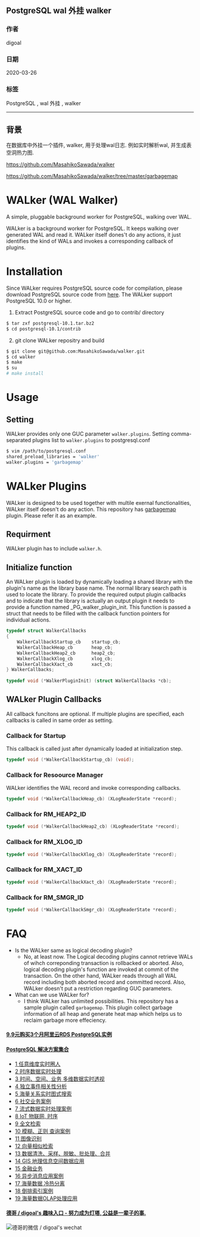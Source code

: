 ## PostgreSQL wal 外挂 walker   
                                          
### 作者                                           
digoal                                          
                                          
### 日期                                                                      
2020-03-26                                           
                                          
### 标签                                                                            
PostgreSQL , wal 外挂 , walker          
                                          
----                                           
                                          
## 背景      
在数据库中外挂一个插件, walker, 用于处理wal日志. 例如实时解析wal, 并生成表空洞热力图.   
  
https://github.com/MasahikoSawada/walker  
  
https://github.com/MasahikoSawada/walker/tree/master/garbagemap  
  
# WALker (WAL Walker)  
  
A simple, pluggable background worker for PostgreSQL, walking over WAL.  
  
WALker is a background worker for PostgreSQL. It keeps walking over generated WAL and read it. WALker itself dones't do any actions, it just identifies the kind of WALs and invokes a corresponding callback of plugins.  
  
# Installation  
Since WALker requires PostgreSQL source code for compilation, please download PostgreSQL source code from [here](https://www.postgresql.org/ftp/source/). The WALker support PostgreSQL 10.0 or higher.  
  
1. Extract PostgreSQL source code and go to contrib/ directory  
```bash  
$ tar zxf postgresql-10.1.tar.bz2  
$ cd postgresql-10.1/contrib  
```  
2. git clone WALker repositry and build  
```bash  
$ git clone git@github.com:MasahikoSawada/walker.git  
$ cd walker  
$ make  
$ su  
# make install  
```  
  
# Usage  
  
## Setting  
WALker provides only one GUC parameter `walker.plugins`. Setting comma-separated plugins list to `walker.plugins` to postgresql.conf  
  
```bash  
$ vim /path/to/postgresql.conf  
shared_preload_libraries = 'walker'  
walker.plugins = 'garbagemap'  
```  
# WALker Plugins  
WALker is designed to be used together with multile exernal functionalities, WALker itself doesn't do any action. This repository has [garbagemap](https://github.com/MasahikoSawada/walker/tree/master/garbagemap) plugin. Please refer it as an example.  
  
## Requirment  
WALker plugin has to include `walker.h`.  
  
## Initialize function  
An WALker plugin is loaded by dynamically loading a shared library with the plugin's name as the library base name. The normal library search path is used to locate the library. To provide the required output plugin callbacks and to indicate that the library is actually an output plugin it needs to provide a function named _PG_walker_plugin_init. This function is passed a struct that needs to be filled with the callback function pointers for individual actions.  
  
```c  
typedef struct WalkerCallbacks  
{  
	WalkerCallbackStartup_cb	startup_cb;  
	WalkerCallbackHeap_cb		heap_cb;  
	WalkerCallbackHeap2_cb		heap2_cb;  
	WalkerCallbackXlog_cb		xlog_cb;  
	WalkerCallbackXact_cb		xact_cb;  
} WalkerCallbacks;  
  
typedef void (*WalkerPluginInit) (struct WalkerCallbacks *cb);  
```  
  
## WALker Plugin Callbacks  
All callback funcitons are optional. If multiple plugins are specified, each callbacks is called in same order as setting.  
  
### Callback for Startup  
This callback is called just after dynamically loaded at initialization step.  
  
```c  
typedef void (*WalkerCallbackStartup_cb) (void);  
```  
  
### Callback for Resoource Manager  
WALker identifies the WAL record and invoke corresponding callbacks.  
  
```c  
typedef void (*WalkerCallbackHeap_cb) (XLogReaderState *record);  
```  
  
### Callback for RM_HEAP2_ID  
  
```c  
typedef void (*WalkerCallbackHeap2_cb) (XLogReaderState *record);  
```  
  
### Callback for RM_XLOG_ID  
  
```c  
typedef void (*WalkerCallbackXlog_cb) (XLogReaderState *record);  
```  
  
### Callback for RM_XACT_ID  
  
```c  
typedef void (*WalkerCallbackXact_cb) (XLogReaderState *record);  
```  
  
### Callback for RM_SMGR_ID  
  
```c  
typedef void (*WalkerCallbackSmgr_cb) (XLogReaderState *record);  
```  
  
# FAQ  
* Is the WALker same as logical decoding plugin?  
  * No, at least now. The Logical decoding plugins cannot retrieve WALs of wihch correponding transaction is rollbacked or aborted. Also, logical decoding plugin's function are invoked at commit of the transaction. On the other hand, WALker reads through all WAL record including both aborted record and committed record. Also, WALker doesn't put a restriction regarding GUC parameters.  
* What can we use WALker for?  
  * I think WALker has unlimited possibilities. This repository has a sample plugin called `garbagemap`. This plugin collect garbage information of all heap and generate heat map which helps us to reclaim garbage more effeciency.  
  
  
  
  
  
  
  
  
  
  
  
  
  
  
  
  
  
  
  
  
  
  
  
  
  
  
#### [9.9元购买3个月阿里云RDS PostgreSQL实例](https://www.aliyun.com/database/postgresqlactivity "57258f76c37864c6e6d23383d05714ea")
  
  
#### [PostgreSQL 解决方案集合](https://yq.aliyun.com/topic/118 "40cff096e9ed7122c512b35d8561d9c8")
- [1 任意维度实时圈人](https://yq.aliyun.com/topic/118 "40cff096e9ed7122c512b35d8561d9c8")
- [2 时序数据实时处理](https://yq.aliyun.com/topic/118 "40cff096e9ed7122c512b35d8561d9c8")
- [3 时间、空间、业务 多维数据实时透视](https://yq.aliyun.com/topic/118 "40cff096e9ed7122c512b35d8561d9c8")
- [4 独立事件相关性分析](https://yq.aliyun.com/topic/118 "40cff096e9ed7122c512b35d8561d9c8")
- [5 海量关系实时图式搜索](https://yq.aliyun.com/topic/118 "40cff096e9ed7122c512b35d8561d9c8")
- [6 社交业务案例](https://yq.aliyun.com/topic/118 "40cff096e9ed7122c512b35d8561d9c8")
- [7 流式数据实时处理案例](https://yq.aliyun.com/topic/118 "40cff096e9ed7122c512b35d8561d9c8")
- [8 IoT 物联网, 时序](https://yq.aliyun.com/topic/118 "40cff096e9ed7122c512b35d8561d9c8")
- [9 全文检索](https://yq.aliyun.com/topic/118 "40cff096e9ed7122c512b35d8561d9c8")
- [10 模糊、正则 查询案例](https://yq.aliyun.com/topic/118 "40cff096e9ed7122c512b35d8561d9c8")
- [11 图像识别](https://yq.aliyun.com/topic/118 "40cff096e9ed7122c512b35d8561d9c8")
- [12 向量相似检索](https://yq.aliyun.com/topic/118 "40cff096e9ed7122c512b35d8561d9c8")
- [13 数据清洗、采样、脱敏、批处理、合并](https://yq.aliyun.com/topic/118 "40cff096e9ed7122c512b35d8561d9c8")
- [14 GIS 地理信息空间数据应用](https://yq.aliyun.com/topic/118 "40cff096e9ed7122c512b35d8561d9c8")
- [15 金融业务](https://yq.aliyun.com/topic/118 "40cff096e9ed7122c512b35d8561d9c8")
- [16 异步消息应用案例](https://yq.aliyun.com/topic/118 "40cff096e9ed7122c512b35d8561d9c8")
- [17 海量数据 冷热分离](https://yq.aliyun.com/topic/118 "40cff096e9ed7122c512b35d8561d9c8")
- [18 倒排索引案例](https://yq.aliyun.com/topic/118 "40cff096e9ed7122c512b35d8561d9c8")
- [19 海量数据OLAP处理应用](https://yq.aliyun.com/topic/118 "40cff096e9ed7122c512b35d8561d9c8")
  
  
#### [德哥 / digoal's 趣味入口 - 努力成为灯塔, 公益是一辈子的事.](https://github.com/digoal/blog/blob/master/README.md "22709685feb7cab07d30f30387f0a9ae")
  
  
![德哥的微信 / digoal's wechat](../pic/digoal_weixin.jpg "f7ad92eeba24523fd47a6e1a0e691b59")
  
